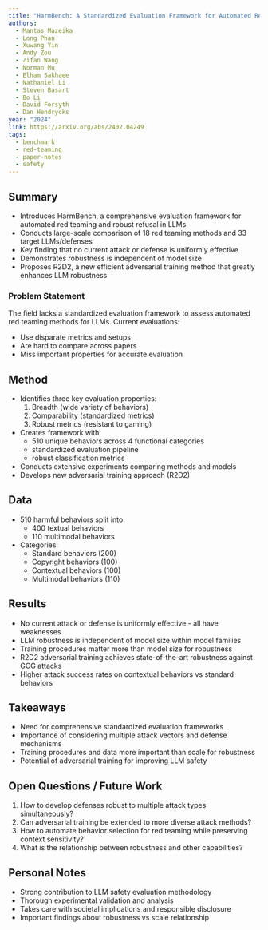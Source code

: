 ```yaml
---
title: "HarmBench: A Standardized Evaluation Framework for Automated Red Teaming and Robust Refusal"
authors:
  - Mantas Mazeika
  - Long Phan
  - Xuwang Yin
  - Andy Zou
  - Zifan Wang
  - Norman Mu
  - Elham Sakhaee
  - Nathaniel Li
  - Steven Basart
  - Bo Li
  - David Forsyth
  - Dan Hendrycks
year: "2024"
link: https://arxiv.org/abs/2402.04249
tags:
  - benchmark
  - red-teaming
  - paper-notes
  - safety
---
```

## Summary
- Introduces HarmBench, a comprehensive evaluation framework for automated red teaming and robust refusal in LLMs
- Conducts large-scale comparison of 18 red teaming methods and 33 target LLMs/defenses
- Key finding that no current attack or defense is uniformly effective
- Demonstrates robustness is independent of model size
- Proposes R2D2, a new efficient adversarial training method that greatly enhances LLM robustness
### Problem Statement
The field lacks a standardized evaluation framework to assess automated red teaming methods for LLMs. Current evaluations:
- Use disparate metrics and setups
- Are hard to compare across papers
- Miss important properties for accurate evaluation

## Method
- Identifies three key evaluation properties:
  1. Breadth (wide variety of behaviors)
  2. Comparability (standardized metrics)
  3. Robust metrics (resistant to gaming)
- Creates framework with:
  - 510 unique behaviors across 4 functional categories
  - standardized evaluation pipeline
  - robust classification metrics
- Conducts extensive experiments comparing methods and models
- Develops new adversarial training approach (R2D2)

## Data
- 510 harmful behaviors split into:
  - 400 textual behaviors
  - 110 multimodal behaviors
- Categories:
  - Standard behaviors (200)
  - Copyright behaviors (100)
  - Contextual behaviors (100) 
  - Multimodal behaviors (110)

## Results
- No current attack or defense is uniformly effective - all have weaknesses
- LLM robustness is independent of model size within model families
- Training procedures matter more than model size for robustness
- R2D2 adversarial training achieves state-of-the-art robustness against GCG attacks
- Higher attack success rates on contextual behaviors vs standard behaviors

## Takeaways
- Need for comprehensive standardized evaluation frameworks
- Importance of considering multiple attack vectors and defense mechanisms
- Training procedures and data more important than scale for robustness
- Potential of adversarial training for improving LLM safety

## Open Questions / Future Work
1. How to develop defenses robust to multiple attack types simultaneously?
2. Can adversarial training be extended to more diverse attack methods?
3. How to automate behavior selection for red teaming while preserving context sensitivity?
4. What is the relationship between robustness and other capabilities?

## Personal Notes
- Strong contribution to LLM safety evaluation methodology
- Thorough experimental validation and analysis
- Takes care with societal implications and responsible disclosure
- Important findings about robustness vs scale relationship